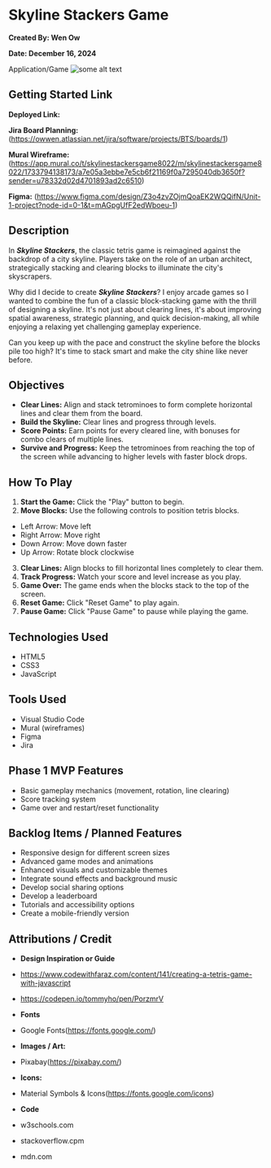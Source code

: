 # Skyline Stackers Game

**Created By: Wen Ow**

**Date: December 16, 2024**

Application/Game
![some alt text](www.url_to_an_image.com/image)

## Getting Started Link

**Deployed Link:**

**Jira Board Planning:** (https://owwen.atlassian.net/jira/software/projects/BTS/boards/1)

**Mural Wireframe:** (https://app.mural.co/t/skylinestackersgame8022/m/skylinestackersgame8022/1733794138173/a7e05a3ebbe7e5cb6f21169f0a7295040db3650f?sender=u78332d02d4701893ad2c6510)

**Figma:** (https://www.figma.com/design/Z3o4zvZOjmQoaEK2WQQifN/Unit-1-project?node-id=0-1&t=mAGpgUfF2edWboeu-1)

## Description

In ***Skyline Stackers***, the classic tetris game is reimagined against the backdrop of a city skyline. Players take on the role of an urban architect, strategically stacking and clearing blocks to illuminate the city's skyscrapers.

Why did I decide to create ***Skyline Stackers***? I enjoy arcade games so I wanted to combine the fun of a classic block-stacking game with the thrill of designing a skyline. It's not just about clearing lines, it's about improving spatial awareness, strategic planning, and quick decision-making, all while enjoying a relaxing yet challenging gameplay experience. 

Can you keep up with the pace and construct the skyline before the blocks pile too high? It's time to stack smart and make the city shine like never before.

## Objectives

- **Clear Lines:** Align and stack tetrominoes to form complete horizontal lines and clear them from the board.
- **Build the Skyline:** Clear lines and progress through levels.
- **Score Points:** Earn points for every cleared line, with bonuses for combo clears of multiple lines.
- **Survive and Progress:** Keep the tetrominoes from reaching the top of the screen while advancing to higher levels with faster block drops.

## How To Play

1. **Start the Game:** Click the "Play" button to begin.
2. **Move Blocks:** Use the following controls to position tetris blocks.
- Left Arrow: Move left
- Right Arrow: Move right
- Down Arrow: Move down faster
- Up Arrow: Rotate block clockwise
3. **Clear Lines:** Align blocks to fill horizontal lines completely to clear them.
4. **Track Progress:** Watch your score and level increase as you play.
5. **Game Over:** The game ends when the blocks stack to the top of the screen.
6. **Reset Game:** Click "Reset Game" to play again.
7. **Pause Game:** Click "Pause Game" to pause while playing the game.

## Technologies Used

- HTML5
- CSS3
- JavaScript

## Tools Used

- Visual Studio Code
- Mural (wireframes)
- Figma
- Jira

## Phase 1 MVP Features

- Basic gameplay mechanics (movement, rotation, line clearing)
- Score tracking system
- Game over and restart/reset functionality

## Backlog Items / Planned Features

- Responsive design for different screen sizes
- Advanced game modes and animations
- Enhanced visuals and customizable themes
- Integrate sound effects and background music
- Develop social sharing options
- Develop a leaderboard
- Tutorials and accessibility options
- Create a mobile-friendly version

## Attributions / Credit

- **Design Inspiration or Guide**
- https://www.codewithfaraz.com/content/141/creating-a-tetris-game-with-javascript

- https://codepen.io/tommyho/pen/PorzmrV

- **Fonts**

- Google Fonts(https://fonts.google.com/)

- **Images / Art:** 

- Pixabay(https://pixabay.com/)

- **Icons:**

- Material Symbols & Icons(https://fonts.google.com/icons)

- **Code**

- w3schools.com
- stackoverflow.cpm
- mdn.com

